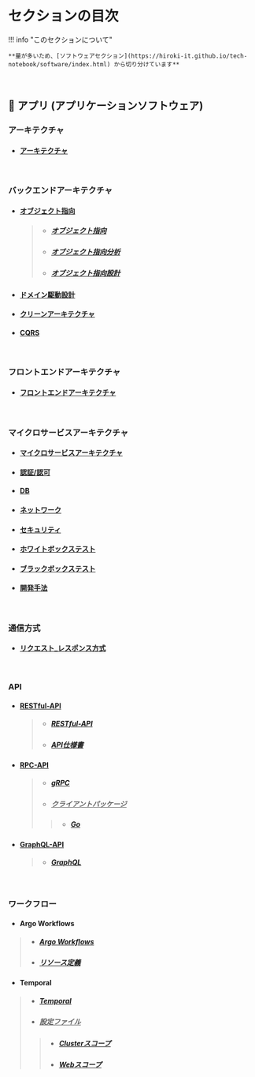 # セクションの目次

!!! info "このセクションについて"

    **量が多いため、[ソフトウェアセクション](https://hiroki-it.github.io/tech-notebook/software/index.html) から切り分けています**

<br>

## 🚀 アプリ (アプリケーションソフトウェア) 

### アーキテクチャ

* #### [アーキテクチャ](https://hiroki-it.github.io/tech-notebook/software/software_application_architecture.html)

<br>

### バックエンドアーキテクチャ

* #### <u>オブジェクト指向</u>
  > * ##### [︎オブジェクト指向](https://hiroki-it.github.io/tech-notebook/software/software_application_architecture_backend_object_orientation.html)
  > * ##### [︎オブジェクト指向分析](https://hiroki-it.github.io/tech-notebook/software/software_application_architecture_backend_object_orientation_analysis.html)
  > * ##### [︎オブジェクト指向設計](https://hiroki-it.github.io/tech-notebook/software/software_application_architecture_backend_object_orientation_design.html)

* #### [︎ドメイン駆動設計](https://hiroki-it.github.io/tech-notebook/software/software_application_architecture_backend_domain_driven_design.html)

* #### [︎クリーンアーキテクチャ](https://hiroki-it.github.io/tech-notebook/software/software_application_architecture_backend_domain_driven_design_clean_architecture.html)

* #### [︎CQRS](https://hiroki-it.github.io/tech-notebook/software/software_application_architecture_backend_cqrs.html)

<br>

### フロントエンドアーキテクチャ

* #### [︎フロントエンドアーキテクチャ](https://hiroki-it.github.io/tech-notebook/software/software_application_architecture_frontend.html)

<br>

### マイクロサービスアーキテクチャ

* #### [︎マイクロサービスアーキテクチャ](https://hiroki-it.github.io/tech-notebook/software/software_application_architecture_microservices.html)

* #### [認証/認可](https://hiroki-it.github.io/tech-notebook/software/software_application_architecture_microservices_auth.html)

* #### [DB](https://hiroki-it.github.io/tech-notebook/software/software_application_architecture_microservices_database.html)

* #### [ネットワーク](https://hiroki-it.github.io/tech-notebook/software/software_application_architecture_microservices_network.html)

* #### [セキュリティ](https://hiroki-it.github.io/tech-notebook/software/software_application_architecture_microservices_security.html)

* #### [ホワイトボックステスト](https://hiroki-it.github.io/tech-notebook/software/software_application_architecture_microservices_test_whitebox.html)

* #### [ブラックボックステスト](https://hiroki-it.github.io/tech-notebook/software/software_application_architecture_microservices_test_blackbox.html)

* #### [開発手法](https://hiroki-it.github.io/tech-notebook/software/software_application_architecture_microservices_development.html)

<br>

### 通信方式

* #### [リクエスト_レスポンス方式](https://hiroki-it.github.io/tech-notebook/software/software_application_communication_style_request_response.html)

<br>

### API

* #### <u>RESTful-API</u>
  > * ##### [︎RESTful-API](https://hiroki-it.github.io/tech-notebook/software/software_application_communication_style_api_restful.html)
  > * ##### [︎API仕様書](https://hiroki-it.github.io/tech-notebook/software/software_application_communication_style_api_restful_api_specification.html)

* #### <u>RPC-API</u>
  > * ##### [︎gRPC](https://hiroki-it.github.io/tech-notebook/software/software_application_communication_style_api_rpc_api_grpc.html)
  > * ##### <u>クライアントパッケージ</u>
  > > * ##### [Go](https://hiroki-it.github.io/tech-notebook/software/software_application_communication_style_api_rpc_api_grpc_client_package_go.html)

* #### <u>GraphQL-API</u>
  > * ##### [GraphQL](https://hiroki-it.github.io/tech-notebook/software/software_application_communication_style_api_graphql_api_graphql.html)

<br>

### ワークフロー

* #### Argo Workflows
 > * ##### [Argo Workflows](https://hiroki-it.github.io/tech-notebook/software/software_application_workflow_argoworkflow.html)
 > * ##### [︎リソース定義](https://hiroki-it.github.io/tech-notebook/software/software_application_workflow_argoworkflow_resource_definition.html)

* #### Temporal
 > * ##### [Temporal](https://hiroki-it.github.io/tech-notebook/software/software_application_workflow_temporal.html)
 > * ##### <u>設定ファイル</u>
 > > * ##### [Clusterスコープ](https://hiroki-it.github.io/tech-notebook/software/software_application_workflow_temporal_conf_cluster.html)
 > > * ##### [Webスコープ](https://hiroki-it.github.io/tech-notebook/software/software_application_workflow_temporal_conf_web.html)
